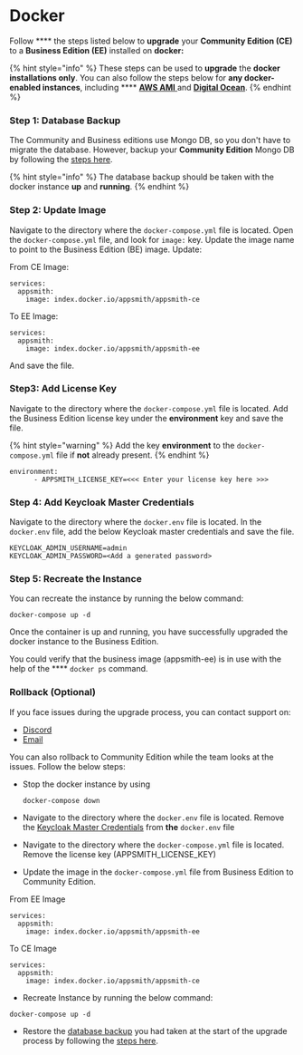 # Docker



Follow **** the steps listed below to **upgrade** your **Community Edition (CE)** to a **Business Edition (EE)** installed on **docker:**

{% hint style="info" %}
These steps can be used to **upgrade** the **docker installations only**. You can also follow the steps below for **any docker-enabled instances**, including **** [**AWS AMI** ](../installation-guides/aws-ami.md)and [**Digital Ocean**](../installation-guides/digitalocean.md).
{% endhint %}

### **Step 1: Database Backup**

The Community and Business editions use Mongo DB, so you don't have to migrate the database. However, backup your **Community Edition** Mongo DB by following the [steps here](../instance-management/#export-database).

{% hint style="info" %}
The database backup should be taken with the docker instance **up** and **running**.
{% endhint %}

### **Step 2: Update Image**

Navigate to the directory where the `docker-compose.yml` file is located. Open the `docker-compose.yml` file, and look for `image:` key. Update the image name to point to the Business Edition (BE) image. Update:

From CE Image:

```
services:
  appsmith:
    image: index.docker.io/appsmith/appsmith-ce
```

To EE Image:

```
services:
  appsmith:
    image: index.docker.io/appsmith/appsmith-ee
```

And save the file.

### **Step3: Add License Key**

Navigate to the directory where the `docker-compose.yml` file is located. Add the Business Edition license key under the **environment** key and save the file.

{% hint style="warning" %}
Add the key **environment** to the `docker-compose.yml` file if **not** already present.
{% endhint %}

```
environment:
      - APPSMITH_LICENSE_KEY=<<< Enter your license key here >>>
```

### **Step 4: Add Keycloak Master Credentials**

Navigate to the directory where the `docker.env` file is located. In the `docker.env` file, add the below Keycloak master credentials and save the file.

```
KEYCLOAK_ADMIN_USERNAME=admin
KEYCLOAK_ADMIN_PASSWORD=<Add a generated password>
```

### Step 5: Recreate the Instance

You can recreate the instance by running the below command:

```
docker-compose up -d
```

Once the container is up and running, you have successfully upgraded the docker instance to the Business Edition.

You could verify that the business image (appsmith-ee) is in use with the help of the **** `docker ps` command.

### **Rollback (Optional)**

If you face issues during the upgrade process, you can contact support on:

* [Discord](https://discord.com/invite/rBTTVJp)
* [Email](mailto:support@appsmith.com)

You can also rollback to Community Edition while the team looks at the issues. Follow the below steps:

*   Stop the docker instance by using

    ```
    docker-compose down
    ```
* Navigate to the directory where the `docker.env` file is located. Remove the [Keycloak Master Credentials](docker.md#step-4-add-keycloak-master-credentials) from **the** `docker.env` file
* Navigate to the directory where the `docker-compose.yml` file is located. Remove the license key (APPSMITH\_LICENSE\_KEY)
* Update the image in the `docker-compose.yml` file from Business Edition to Community Edition.

From EE Image

```
services:
  appsmith:
    image: index.docker.io/appsmith/appsmith-ee
```

To CE Image

```
services:
  appsmith:
    image: index.docker.io/appsmith/appsmith-ce
```

* Recreate Instance by running the below command:

```
docker-compose up -d
```

* Restore the [database backup](docker.md#step-1-database-backup) you had taken at the start of the upgrade process by following the [steps here](../instance-management/#import-database).
